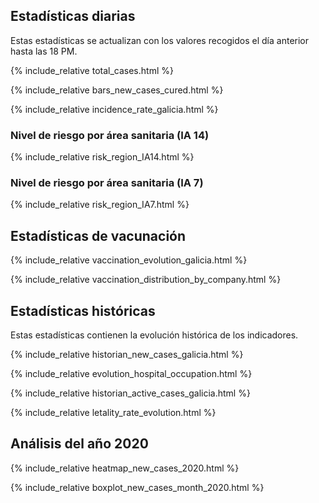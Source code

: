 ## Estadísticas diarias

Estas estadísticas se actualizan con los valores recogidos el día anterior hasta las 18 PM.

{% include_relative total_cases.html %}

{% include_relative  bars_new_cases_cured.html %}

{% include_relative  incidence_rate_galicia.html %}

### Nivel de riesgo por área sanitaria (IA 14)

{% include_relative  risk_region_IA14.html %}

### Nivel de riesgo por área sanitaria (IA 7)

{% include_relative  risk_region_IA7.html %}

## Estadísticas de vacunación

{% include_relative  vaccination_evolution_galicia.html %}

{% include_relative  vaccination_distribution_by_company.html %}

## Estadísticas históricas

Estas estadísticas contienen la evolución histórica de los indicadores.

{% include_relative historian_new_cases_galicia.html %}

{% include_relative  evolution_hospital_occupation.html %}

{% include_relative historian_active_cases_galicia.html %}

{% include_relative letality_rate_evolution.html %}

## Análisis del año 2020

{% include_relative heatmap_new_cases_2020.html %}

{% include_relative  boxplot_new_cases_month_2020.html %}
